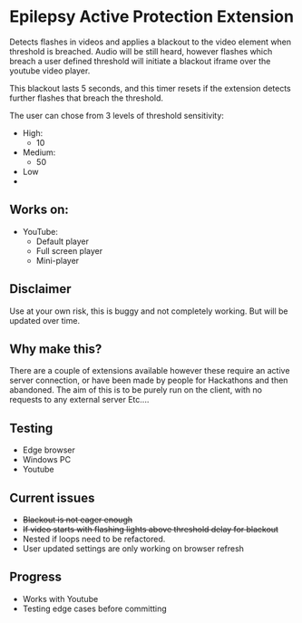 # Epilepsy Active Protection Extension
Detects flashes in videos and applies a blackout to the video element when threshold is breached. Audio will be still heard, however flashes which breach a user defined threshold will initiate a blackout iframe over the youtube video player.

This blackout lasts 5 seconds, and this timer resets if the extension detects further flashes that breach the threshold.

The user can chose from 3 levels of threshold sensitivity:

- High:
   - 10 
- Medium:
   - 50
- Low
- 

## Works on:
- YouTube:
   - Default player
   - Full screen player
   - Mini-player

## Disclaimer
Use at your own risk, this is buggy and not completely working. But will be updated over time.

## Why make this?
There are a couple of extensions available however these require an active server connection, or have been made by people for Hackathons and then abandoned. The aim of this is to be purely run on the client, with no requests to any external server Etc....

## Testing 
- Edge browser
- Windows PC
- Youtube


## Current issues
- ~~Blackout is not eager enough~~
- ~~If video starts with flashing lights above threshold delay for blackout~~
- Nested if loops need to be refactored.
- User updated settings are only working on browser refresh

## Progress
- Works with Youtube 
- Testing edge cases before committing 
